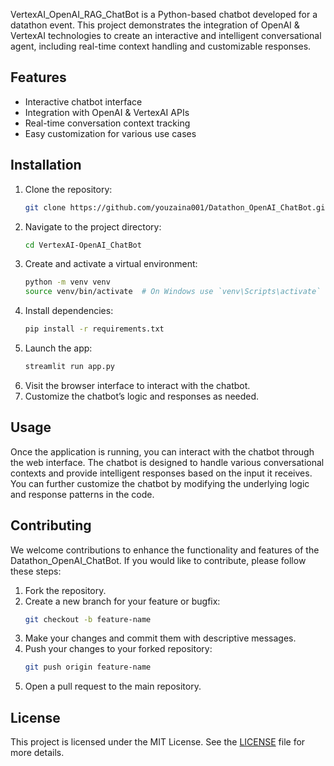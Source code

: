 VertexAI_OpenAI_RAG_ChatBot is a Python-based chatbot developed for a datathon event. This project demonstrates the integration of OpenAI & VertexAI technologies to create an interactive and intelligent conversational agent, including real-time context handling and customizable responses.

## Features

- Interactive chatbot interface
- Integration with OpenAI & VertexAI APIs
- Real-time conversation context tracking
- Easy customization for various use cases

## Installation

1. Clone the repository:
   ```bash
   git clone https://github.com/youzaina001/Datathon_OpenAI_ChatBot.git
   ```
2. Navigate to the project directory:
   ```bash
   cd VertexAI-OpenAI_ChatBot
   ```
3. Create and activate a virtual environment:
   ```bash
   python -m venv venv
   source venv/bin/activate  # On Windows use `venv\Scripts\activate`
   ```
4. Install dependencies:
   ```bash
   pip install -r requirements.txt
   ```
5. Launch the app:
   ```bash
   streamlit run app.py
   ```
6. Visit the browser interface to interact with the chatbot.
7. Customize the chatbot’s logic and responses as needed.

## Usage

Once the application is running, you can interact with the chatbot through the web interface. The chatbot is designed to handle various conversational contexts and provide intelligent responses based on the input it receives. You can further customize the chatbot by modifying the underlying logic and response patterns in the code.

## Contributing

We welcome contributions to enhance the functionality and features of the Datathon_OpenAI_ChatBot. If you would like to contribute, please follow these steps:

1. Fork the repository.
2. Create a new branch for your feature or bugfix:
   ```bash
   git checkout -b feature-name
   ```
3. Make your changes and commit them with descriptive messages.
4. Push your changes to your forked repository:
   ```bash
   git push origin feature-name
   ```
5. Open a pull request to the main repository.

## License

This project is licensed under the MIT License. See the [LICENSE](LICENSE) file for more details.
